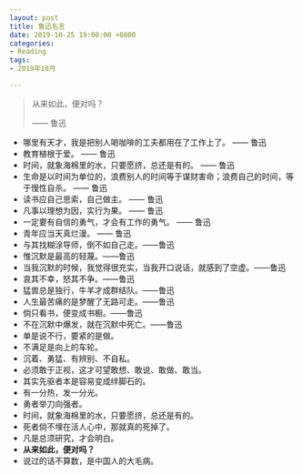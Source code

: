 ```yaml
---
layout: post
title: 鲁迅名言
date: 2019-10-25 19:00:00 +0800
categories:
- Reading
tags:
- 2019年10月

---
```


<blockquote class="blockquote-center">
<p>从来如此，便对吗？</p>
<p>—— 鲁迅</p>
</blockquote>

- 哪里有天才，我是把别人喝咖啡的工夫都用在了工作上了。 —— 鲁迅
- 教育植根于爱。 —— 鲁迅
- 时间，就象海棉里的水，只要愿挤，总还是有的。 —— 鲁迅
- 生命是以时间为单位的，浪费别人的时间等于谋财害命；浪费自己的时间，等于慢性自杀。 —— 鲁迅
- 读书应自己思索，自己做主。 —— 鲁迅
- 凡事以理想为因，实行为果。 —— 鲁迅
- 一定要有自信的勇气，才会有工作的勇气。 —— 鲁迅
- 青年应当天真烂漫。 —— 鲁迅
- 与其找糊涂导师，倒不如自己走。——鲁迅
- 惟沉默是最高的轻蔑。——鲁迅
- 当我沉默的时候，我觉得很充实，当我开口说话，就感到了空虚。——鲁迅
- 哀其不幸，怒其不争。——鲁迅
- 猛兽总是独行，牛羊才成群结队。——鲁迅
- 人生最苦痛的是梦醒了无路可走。——鲁迅
- 倘只看书，便变成书橱。——鲁迅
- 不在沉默中爆发，就在沉默中死亡。——鲁迅
- 单是说不行，要紧的是做。
- 不满足是向上的车轮。
- 沉着、勇猛、有辨别、不自私。
- 必须敢于正视，这才可望敢想、敢说、敢做、敢当。
- 其实先驱者本是容易变成绊脚石的。
- 有一分热，发一分光。
- 勇者举刀向强者。
- 时间，就象海棉里的水，只要愿挤，总还是有的。
- 死者倘不埋在活人心中，那就真的死掉了。
- 凡是总须研究，才会明白。
- **从来如此，便对吗？**
- 说过的话不算数，是中国人的大毛病。
